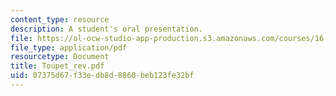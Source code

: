 ```yaml
---
content_type: resource
description: A student's oral presentation.
file: https://ol-ocw-studio-app-production.s3.amazonaws.com/courses/16-886-air-transportation-systems-architecting-spring-2004/07375d67f33edb8d8860beb123fe32bf_Toupet_rev.pdf
file_type: application/pdf
resourcetype: Document
title: Toupet_rev.pdf
uid: 07375d67-f33e-db8d-8860-beb123fe32bf
---
```

